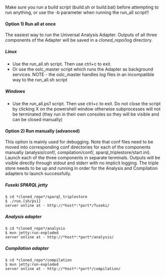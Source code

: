 Make sure you run a build script (build.sh or build.bat) before attempting to run anything, or use the -b parameter when running the run_all script!!

#### Option 1) Run all at once
The easiest way to run the Universal Analysis Adapter. Outputs of all three components of the Adapter will be saved in a *cloned_repo*/log directory.

##### Linux
- Use the run_all.sh script. Then use ctrl+c to exit.
- Or use the oslc_master script which runs the Adapter as background services. NOTE - the oslc_master handles log files in an incompatible way to the run_all.sh script
##### Windows
- Use the run_all.ps1 script. Then use ctrl+c to exit. Do not close the script by clicking X on the powershell window otherwise subprocesses will not be terminated (they run in their own consoles so they will be visible and can be closed manually)


#### Option 2) Run manually (advanced)
This option is mainly used for debugging. Note that conf files need to be moved into corresponding conf directories for each of the components manually (analysis/conf/, compilation/conf/, sparql_triplestore/start.ini). Launch each of the three components in separate terminals. Outputs will be visible directly through stdout and stderr with no implicit logging. The triple store needs to be up and running in order for the Analysis and Compilation adapters to launch successfully. 

##### Fuseki SPARQL jetty 
```
$ cd *cloned_repo*/sparql_triplestore
$ ./run.[sh/ps1] 
server online at - http://*host*:*port*/fuseki/
```
##### Analysis adapter
```
$ cd *cloned_repo*/analysis
$ mvn jetty:run-exploded
server online at - http://*host*:*port*/analysis/
```
##### Compilation adapter
```
$ cd *cloned_repo*/compilation
$ mvn jetty:run-exploded
server online at - http://*host*:*port*/compilation/
```